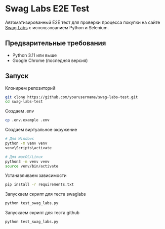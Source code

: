 # Swag Labs E2E Test

Автоматизированный E2E тест для проверки процесса покупки на сайте [Swag Labs](https://www.saucedemo.com/) с использованием Python и Selenium.

## Предварительные требования

- Python 3.11 или выше
- Google Chrome (последняя версия)

## Запуск

Клонирем репозиторий

```bash
git clone https://github.com/yourusername/swag-labs-test.git
cd swag-labs-test
```

Создаем .env

```bash
cp .env.example .env
```

Создаем виртуальное окружение

```bash
# Для Windows
python -m venv venv
venv\Scripts\activate

# Для macOS/Linux
python3 -m venv venv
source venv/bin/activate
```

Устанавливаем зависимости

```bash
pip install -r requirements.txt
```

Запускаем скрипт для теста swaglabs
```bash
python test_swag_labs.py
```

Запускаем скрипт для теста github
```bash
python test_swag_labs.py
```
